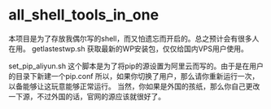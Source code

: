 # all_shell_tools_in_one
本项目是为了存放我偶尔写的shell，而又怕遗忘而开启的。总之预计会有很多人在用。
getlastestwp.sh 获取最新的WP安装包，仅仅给国内VPS用户使用。


set_pip_aliyun.sh 这个脚本是为了将pip的源设置为阿里云而写的。由于是在用户的目录下新建一个pip.conf 所以，如果你切换了用户，那么请你重新运行一次，以备能够让这玩意能够正常运行。
当然，你如果是外国的孩纸，那么你自己更改一下源，不过外国的话，官网的源应该就很好了。
